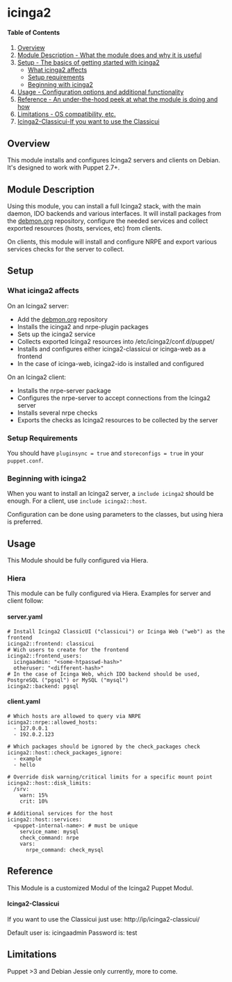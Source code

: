 # icinga2

#### Table of Contents

1. [Overview](#overview)
2. [Module Description - What the module does and why it is useful](#module-description)
3. [Setup - The basics of getting started with icinga2](#setup)
    * [What icinga2 affects](#what-icinga2-affects)
    * [Setup requirements](#setup-requirements)
    * [Beginning with icinga2](#beginning-with-icinga2)
4. [Usage - Configuration options and additional functionality](#usage)
5. [Reference - An under-the-hood peek at what the module is doing and how](#reference)
5. [Limitations - OS compatibility, etc.](#limitations)
6. [Icinga2-Classicui-If you want to use the Classicui](####Icinga2-Classicui)

## Overview

This module installs and configures Icinga2 servers and clients on Debian.
It's designed to work with Puppet 2.7+.

## Module Description

Using this module, you can install a full Icinga2 stack, with the main
daemon, IDO backends and various interfaces. It will install packages from
the [debmon.org](http://debmon.org) repository, configure the needed services
and collect exported resources (hosts, services, etc) from clients.

On clients, this module will install and configure NRPE and export
various services checks for the server to collect.

## Setup

### What icinga2 affects

On an Icinga2 server:

* Add the [debmon.org](http://debmon.org) repository
* Installs the icinga2 and nrpe-plugin packages
* Sets up the icinga2 service
* Collects exported Icinga2 resources into /etc/icinga2/conf.d/puppet/
* Installs and configures either icinga2-classicui or icinga-web as a frontend
* In the case of icinga-web, icinga2-ido is installed and configured

On an Icinga2 client:

* Installs the nrpe-server package
* Configures the nrpe-server to accept connections from the Icinga2 server
* Installs several nrpe checks
* Exports the checks as Icinga2 resources to be collected by the server

### Setup Requirements

You should have `pluginsync = true` and `storeconfigs = true` in your `puppet.conf`.

### Beginning with icinga2

When you want to install an Icinga2 server, a `include icinga2` should be enough.
For a client, use `include icinga2::host`.

Configuration can be done using parameters to the classes, but using hiera is preferred.

## Usage

This Module should be fully configured via Hiera. 

### Hiera

This module can be fully configured via Hiera. Examples for server and client follow:

#### server.yaml

    # Install Icinga2 ClassicUI ("classicui") or Icinga Web ("web") as the frontend
    icinga2::frontend: classicui
    # Wich users to create for the frontend
    icinga2::frontend_users:
      icingaadmin: "<some-htpasswd-hash>"
      otheruser: "<different-hash>"
    # In the case of Icinga Web, which IDO backend should be used, PostgreSQL ("pgsql") or MySQL ("mysql")
    icinga2::backend: pgsql

#### client.yaml

    # Which hosts are allowed to query via NRPE
    icinga2::nrpe::allowed_hosts:
      - 127.0.0.1
      - 192.0.2.123

    # Which packages should be ignored by the check_packages check
    icinga2::host::check_packages_ignore:
      - example
      - hello

    # Override disk warning/critical limits for a specific mount point
    icinga2::host::disk_limits:
      /srv:
        warn: 15%
        crit: 10%

    # Additional services for the host
    icinga2::host::services:
      <puppet-internal-name>: # must be unique
        service_name: mysql
        check_command: nrpe
        vars:
          nrpe_command: check_mysql

## Reference

This Module is a customized Modul of the Icinga2 Puppet Modul.

#### Icinga2-Classicui

If you want to use the Classicui just use: http://ip/icinga2-classicui/

Default user is:   icingaadmin
Password is:       test
## Limitations

Puppet >3 and Debian Jessie only currently, more to come.
